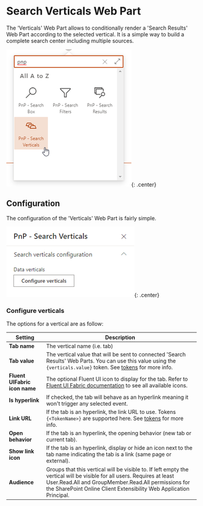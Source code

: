 # Search Verticals Web Part

The 'Verticals' Web Part allows to conditionally render a 'Search Results' Web Part according to the selected vertical. It is a simple way to build a complete search center including multiple sources.

!["PnP Search Verticals Web Part"](../../assets/webparts/search-verticals/search_verticals_wp_picker.png){: .center}

## Configuration

The configuration of the 'Verticals' Web Part is fairly simple.

!["Verticals configuration"](../../assets/webparts/search-verticals/configure_verticals.png){: .center} 

### Configure verticals

The options for a vertical are as follow:

| **Setting** | **Description** |
|------------|-----------------|
| **Tab name** | The vertical name (i.e. tab) 
| **Tab value** | The vertical value that will be sent to connected 'Search Results' Web Parts. You can use this value using the `{verticals.value}` token. See [tokens](../search-results/tokens.md) for more info.
| **Fluent UIFabric icon name** | The optional Fluent UI icon to display for the tab. Refer to [Fluent UI Fabric documentation](https://developer.microsoft.com/en-us/fluentui#/styles/web/icons) to see all available icons.
| **Is hyperlink** | If checked, the tab will behave as an hyperlink meaning it won't trigger any selected event.
| **Link URL** | If the tab is an hyperlink, the link URL to use. Tokens `{<TokenName>}` are supported here. See [tokens](../search-results/tokens.md) for more info.
| **Open behavior** | If the tab is an hyperlink, the opening behavior (new tab or current tab).
| **Show link icon** |  If the tab is an hyperlink, display or hide an icon next to the tab name indicating the tab is a link (same page or external).
| **Audience** |  Groups that this vertical will be visible to. If left empty the vertical will be visible for all users. Requires at least User.Read.All and GroupMember.Read.All permissions for the SharePoint Online Client Extensibility Web Application Principal.
